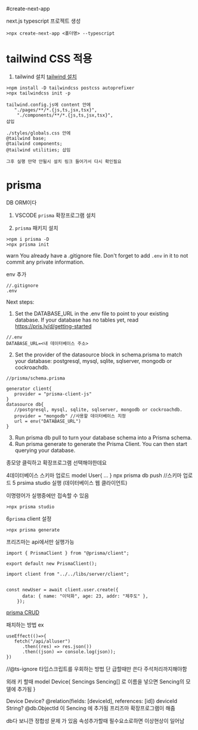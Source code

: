 #create-next-app

next.js typescript 프로젝트 생성

```
>npx create-next-app <폴더명> --typescript

```

# tailwind CSS 적용

1. tailwind 설치
   [tailwind 설치](https://tailwindcss.com/docs/guides/nextjs)

```
>npm install -D tailwindcss postcss autoprefixer
>npx tailwindcss init -p

tailwind.config.js에 content 안에
   "./pages/**/*.{js,ts,jsx,tsx}",
    "./components/**/*.{js,ts,jsx,tsx}",
삽입

./styles/globals.css 안에
@tailwind base;
@tailwind components;
@tailwind utilities; 삽임

그후 실행 만약 안될시 설치 링크 들어가서 다시 확인필요
```

# prisma

DB ORM이다

1. VSCODE `prisma` 확장프로그램 설치

2. `prisma` 패키지 설치

```
>npm i prisma -D
>npx prisma init
```

warn You already have a .gitignore file. Don't forget to add `.env` in it to not commit any private information.

env 추가

```
//.gitignore
.env
```

Next steps:

1. Set the DATABASE_URL in the .env file to point to your existing database. If your database has no tables yet, read https://pris.ly/d/getting-started

```
//.env
DATABASE_URL=<내 데이터베이스 주소>
```

2. Set the provider of the datasource block in schema.prisma to match your database: postgresql, mysql, sqlite, sqlserver, mongodb or cockroachdb.

```
//prisma/schema.prisma

generator client{
   provider = "prisma-client-js"
}
datasource db{
   //postgresql, mysql, sqlite, sqlserver, mongodb or cockroachdb.
   provider = "mongodb" //사용할 데이터베이스 지정
   url = env("DATABASE_URL")
}
```

3. Run prisma db pull to turn your database schema into a Prisma schema.
4. Run prisma generate to generate the Prisma Client. You can then start querying your database.

종모양 클릭하고 확장프로그램 선택해야한데요

4데이터베이스 스키마 업로드
model User{
...
}
npx prisma db push //스키마 업로드
5 prsima studio 실행 (데이터베이스 웹 클라이언트)

이명령어가 실행중에만 접속할 수 있음

```
>npx prisma studio
```

6`prisma` client 설정

```
>npx prisma generate
```

프리즈마는 api에서만 실행가능

```
import { PrismaClient } from "@prisma/client";

export default new PrismaClient();
```

```
import client from "../../libs/server/client";


const newUser = await client.user.create({
      data: { name: "이덕화", age: 23, addr: "제주도" },
    });

```

[prisma CRUD](https://www.prisma.io/docs/concepts/components/prisma-client/crud)

패치하는 방법 ex

```
useEffect(()=>{
   fetch("/api/alluser")
      .then((res) => res.json())
      .then((json) => console.log(json));
})

```

//@ts-ignore
타입스크립트를 우회하는 방법 단 급할때만 쓴다 주석처리까지해야함

외래 키 할때
model Device{
Sencings Sencing[] 로 이름을 넣으면 Sencing의 모델에 추가됨
}

Device Device? @relation(fields: [deviceId], references: [id])
deviceId String? @db.ObjectId
이 Sencing 에 추가됨 프리즈마 확장프로그램이 해줌

db다 보니깐 정합성 문제 가 있음
속성추가할때 필수요소로하면 이상현상이 일어남
